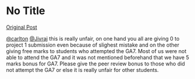 # No Title

[Original Post](https://discourse.onlinedegree.iitm.ac.in/t/172246/24)

<p><a class="mention" href="/u/carlton">@carlton</a> <a class="mention" href="/u/jivraj">@Jivraj</a> this is really unfair, on one hand you all are giving 0 to project 1 submission even because of slighest mistake and on the other giving free marks to students who attempted the GA7. Most of us were not able to attend the GA7 and it was not mentioned beforehand that we have 5 marks bonus for GA7. Please give the peer review bonus to those who did not attempt the GA7 or else it is really unfair for other students.</p>